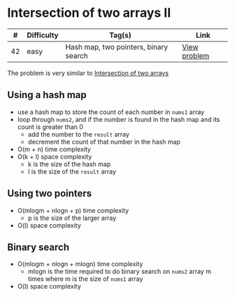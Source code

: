 # Intersection of two arrays II

| #   | Difficulty | Tag(s)                                | Link                                                                         |
| --- | ---------- | ------------------------------------- | ---------------------------------------------------------------------------- |
| 42  | easy       | Hash map, two pointers, binary search | [View problem](https://leetcode.com/problems/intersection-of-two-arrays-ii/) |

The problem is very similar to [Intersection of two arrays](https://github.com/Ayon95/leetcode-js/tree/master/problems/hash-map/easy/intersection-of-two-arrs)

## Using a hash map

- use a hash map to store the count of each number in `nums1` array
- loop through `nums2`, and if the number is found in the hash map and its count is greater than 0
  - add the number to the `result` array
  - decrement the count of that number in the hash map
- O(m + n) time complexity
- O(k + l) space complexity
  - k is the size of the hash map
  - l is the size of the `result` array

## Using two pointers

- O(mlogm + nlogn + p) time complexity
  - p is the size of the larger array
- O(l) space complexity

## Binary search

- O(mlogm + nlogn + mlogn) time complexity
  - mlogn is the time required to do binary search on `nums2` array m times where m is the size of `nums1` array
- O(l) space complexity
